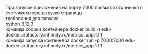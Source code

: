 При запуске приложения на порту 7000 появится страничка с счетчиком перезагрузки страницы  
 требования для запуска  
 python 3.12.3   
команда сборки контейнера docker build -t edu-docker.artifactory.infinnity.ru/metrics_app:1.1.1  
команда запуска контейнерa docker run -p 7000:7000 edu-docker.artifactory.infinnity.ru/metrics_app:1.1.1  
